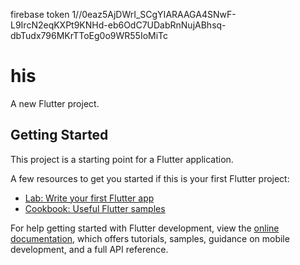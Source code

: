 firebase token
1//0eaz5AjDWrI_SCgYIARAAGA4SNwF-L9IrcN2eqKXPt9KNHd-eb6OdC7UDabRnNujABhsq-dbTudx796MKrTToEg0o9WR55IoMiTc
# his

A new Flutter project.

## Getting Started

This project is a starting point for a Flutter application.

A few resources to get you started if this is your first Flutter project:

- [Lab: Write your first Flutter app](https://docs.flutter.dev/get-started/codelab)
- [Cookbook: Useful Flutter samples](https://docs.flutter.dev/cookbook)

For help getting started with Flutter development, view the
[online documentation](https://docs.flutter.dev/), which offers tutorials,
samples, guidance on mobile development, and a full API reference.

